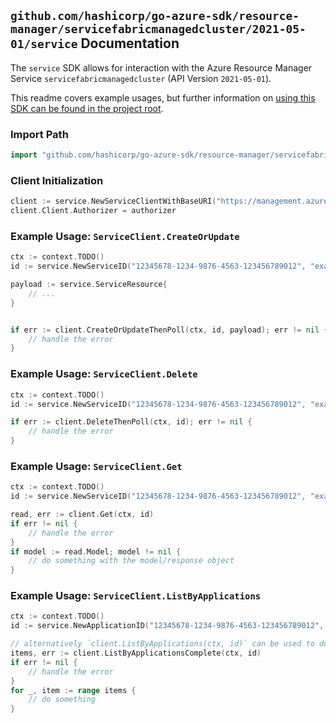 
## `github.com/hashicorp/go-azure-sdk/resource-manager/servicefabricmanagedcluster/2021-05-01/service` Documentation

The `service` SDK allows for interaction with the Azure Resource Manager Service `servicefabricmanagedcluster` (API Version `2021-05-01`).

This readme covers example usages, but further information on [using this SDK can be found in the project root](https://github.com/hashicorp/go-azure-sdk/tree/main/docs).

### Import Path

```go
import "github.com/hashicorp/go-azure-sdk/resource-manager/servicefabricmanagedcluster/2021-05-01/service"
```


### Client Initialization

```go
client := service.NewServiceClientWithBaseURI("https://management.azure.com")
client.Client.Authorizer = authorizer
```


### Example Usage: `ServiceClient.CreateOrUpdate`

```go
ctx := context.TODO()
id := service.NewServiceID("12345678-1234-9876-4563-123456789012", "example-resource-group", "managedClusterValue", "applicationValue", "serviceValue")

payload := service.ServiceResource{
	// ...
}


if err := client.CreateOrUpdateThenPoll(ctx, id, payload); err != nil {
	// handle the error
}
```


### Example Usage: `ServiceClient.Delete`

```go
ctx := context.TODO()
id := service.NewServiceID("12345678-1234-9876-4563-123456789012", "example-resource-group", "managedClusterValue", "applicationValue", "serviceValue")

if err := client.DeleteThenPoll(ctx, id); err != nil {
	// handle the error
}
```


### Example Usage: `ServiceClient.Get`

```go
ctx := context.TODO()
id := service.NewServiceID("12345678-1234-9876-4563-123456789012", "example-resource-group", "managedClusterValue", "applicationValue", "serviceValue")

read, err := client.Get(ctx, id)
if err != nil {
	// handle the error
}
if model := read.Model; model != nil {
	// do something with the model/response object
}
```


### Example Usage: `ServiceClient.ListByApplications`

```go
ctx := context.TODO()
id := service.NewApplicationID("12345678-1234-9876-4563-123456789012", "example-resource-group", "managedClusterValue", "applicationValue")

// alternatively `client.ListByApplications(ctx, id)` can be used to do batched pagination
items, err := client.ListByApplicationsComplete(ctx, id)
if err != nil {
	// handle the error
}
for _, item := range items {
	// do something
}
```

